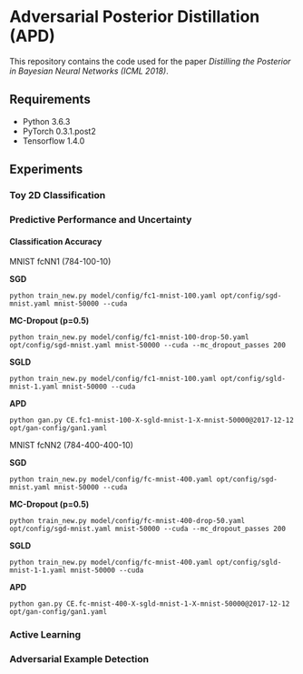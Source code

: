 # Adversarial Posterior Distillation (APD)

This repository contains the code used for the paper _Distilling the Posterior in Bayesian Neural Networks (ICML 2018)_.

## Requirements

* Python 3.6.3
* PyTorch 0.3.1.post2
* Tensorflow 1.4.0


## Experiments

### Toy 2D Classification



### Predictive Performance and Uncertainty

#### Classification Accuracy

MNIST fcNN1 (784-100-10)

**SGD**
```
python train_new.py model/config/fc1-mnist-100.yaml opt/config/sgd-mnist.yaml mnist-50000 --cuda
```

**MC-Dropout (p=0.5)**
```
python train_new.py model/config/fc1-mnist-100-drop-50.yaml opt/config/sgd-mnist.yaml mnist-50000 --cuda --mc_dropout_passes 200
```


**SGLD**
```
python train_new.py model/config/fc1-mnist-100.yaml opt/config/sgld-mnist-1.yaml mnist-50000 --cuda
```


**APD**
```
python gan.py CE.fc1-mnist-100-X-sgld-mnist-1-X-mnist-50000@2017-12-12 opt/gan-config/gan1.yaml
```


MNIST fcNN2 (784-400-400-10)

**SGD**

```
python train_new.py model/config/fc-mnist-400.yaml opt/config/sgd-mnist.yaml mnist-50000 --cuda
```

**MC-Dropout (p=0.5)**

```
python train_new.py model/config/fc-mnist-400-drop-50.yaml opt/config/sgd-mnist.yaml mnist-50000 --cuda --mc_dropout_passes 200
```

**SGLD**

```
python train_new.py model/config/fc-mnist-400.yaml opt/config/sgld-mnist-1-1.yaml mnist-50000 --cuda
```


**APD**

```
python gan.py CE.fc-mnist-400-X-sgld-mnist-1-X-mnist-50000@2017-12-12 opt/gan-config/gan1.yaml
```






### Active Learning



### Adversarial Example Detection



